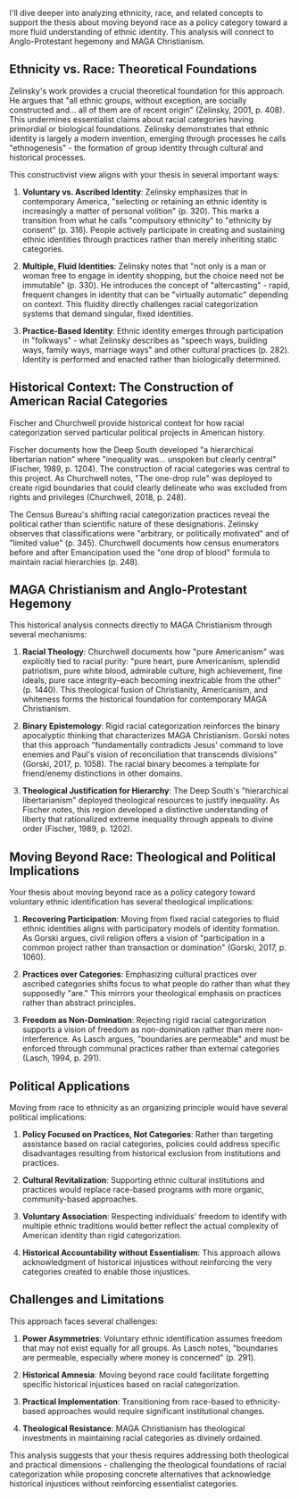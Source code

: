 I'll dive deeper into analyzing ethnicity, race, and related concepts to support the thesis about moving beyond race as a policy category toward a more fluid understanding of ethnic identity. This analysis will connect to Anglo-Protestant hegemony and MAGA Christianism.

## Ethnicity vs. Race: Theoretical Foundations

Zelinsky's work provides a crucial theoretical foundation for this approach. He argues that "all ethnic groups, without exception, are socially constructed and... all of them are of recent origin" (Zelinsky, 2001, p. 408). This undermines essentialist claims about racial categories having primordial or biological foundations. Zelinsky demonstrates that ethnic identity is largely a modern invention, emerging through processes he calls "ethnogenesis" - the formation of group identity through cultural and historical processes.

This constructivist view aligns with your thesis in several important ways:

1. **Voluntary vs. Ascribed Identity**: Zelinsky emphasizes that in contemporary America, "selecting or retaining an ethnic identity is increasingly a matter of personal volition" (p. 320). This marks a transition from what he calls "compulsory ethnicity" to "ethnicity by consent" (p. 316). People actively participate in creating and sustaining ethnic identities through practices rather than merely inheriting static categories.

2. **Multiple, Fluid Identities**: Zelinsky notes that "not only is a man or woman free to engage in identity shopping, but the choice need not be immutable" (p. 330). He introduces the concept of "altercasting" - rapid, frequent changes in identity that can be "virtually automatic" depending on context. This fluidity directly challenges racial categorization systems that demand singular, fixed identities.

3. **Practice-Based Identity**: Ethnic identity emerges through participation in "folkways" - what Zelinsky describes as "speech ways, building ways, family ways, marriage ways" and other cultural practices (p. 282). Identity is performed and enacted rather than biologically determined.

## Historical Context: The Construction of American Racial Categories

Fischer and Churchwell provide historical context for how racial categorization served particular political projects in American history.

Fischer documents how the Deep South developed "a hierarchical libertarian nation" where "inequality was... unspoken but clearly central" (Fischer, 1989, p. 1204). The construction of racial categories was central to this project. As Churchwell notes, "The one-drop rule" was deployed to create rigid boundaries that could clearly delineate who was excluded from rights and privileges (Churchwell, 2018, p. 248).

The Census Bureau's shifting racial categorization practices reveal the political rather than scientific nature of these designations. Zelinsky observes that classifications were "arbitrary, or politically motivated" and of "limited value" (p. 345). Churchwell documents how census enumerators before and after Emancipation used the "one drop of blood" formula to maintain racial hierarchies (p. 248).

## MAGA Christianism and Anglo-Protestant Hegemony

This historical analysis connects directly to MAGA Christianism through several mechanisms:

1. **Racial Theology**: Churchwell documents how "pure Americanism" was explicitly tied to racial purity: "pure heart, pure Americanism, splendid patriotism, pure white blood, admirable culture, high achievement, fine ideals, pure race integrity–each becoming inextricable from the other" (p. 1440). This theological fusion of Christianity, Americanism, and whiteness forms the historical foundation for contemporary MAGA Christianism.

2. **Binary Epistemology**: Rigid racial categorization reinforces the binary apocalyptic thinking that characterizes MAGA Christianism. Gorski notes that this approach "fundamentally contradicts Jesus' command to love enemies and Paul's vision of reconciliation that transcends divisions" (Gorski, 2017, p. 1058). The racial binary becomes a template for friend/enemy distinctions in other domains.

3. **Theological Justification for Hierarchy**: The Deep South's "hierarchical libertarianism" deployed theological resources to justify inequality. As Fischer notes, this region developed a distinctive understanding of liberty that rationalized extreme inequality through appeals to divine order (Fischer, 1989, p. 1202).

## Moving Beyond Race: Theological and Political Implications

Your thesis about moving beyond race as a policy category toward voluntary ethnic identification has several theological implications:

1. **Recovering Participation**: Moving from fixed racial categories to fluid ethnic identities aligns with participatory models of identity formation. As Gorski argues, civil religion offers a vision of "participation in a common project rather than transaction or domination" (Gorski, 2017, p. 1060).

2. **Practices over Categories**: Emphasizing cultural practices over ascribed categories shifts focus to what people do rather than what they supposedly "are." This mirrors your theological emphasis on practices rather than abstract principles.

3. **Freedom as Non-Domination**: Rejecting rigid racial categorization supports a vision of freedom as non-domination rather than mere non-interference. As Lasch argues, "boundaries are permeable" and must be enforced through communal practices rather than external categories (Lasch, 1994, p. 291).

## Political Applications

Moving from race to ethnicity as an organizing principle would have several political implications:

1. **Policy Focused on Practices, Not Categories**: Rather than targeting assistance based on racial categories, policies could address specific disadvantages resulting from historical exclusion from institutions and practices.

2. **Cultural Revitalization**: Supporting ethnic cultural institutions and practices would replace race-based programs with more organic, community-based approaches.

3. **Voluntary Association**: Respecting individuals' freedom to identify with multiple ethnic traditions would better reflect the actual complexity of American identity than rigid categorization.

4. **Historical Accountability without Essentialism**: This approach allows acknowledgment of historical injustices without reinforcing the very categories created to enable those injustices.

## Challenges and Limitations

This approach faces several challenges:

1. **Power Asymmetries**: Voluntary ethnic identification assumes freedom that may not exist equally for all groups. As Lasch notes, "boundaries are permeable, especially where money is concerned" (p. 291).

2. **Historical Amnesia**: Moving beyond race could facilitate forgetting specific historical injustices based on racial categorization.

3. **Practical Implementation**: Transitioning from race-based to ethnicity-based approaches would require significant institutional changes.

4. **Theological Resistance**: MAGA Christianism has theological investments in maintaining racial categories as divinely ordained.

This analysis suggests that your thesis requires addressing both theological and practical dimensions - challenging the theological foundations of racial categorization while proposing concrete alternatives that acknowledge historical injustices without reinforcing essentialist categories.